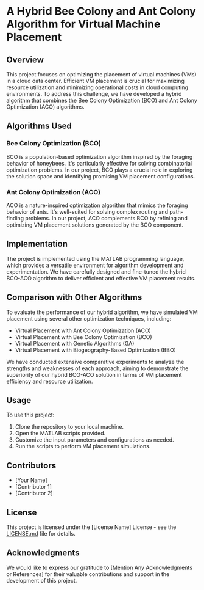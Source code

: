 # A Hybrid Bee Colony and Ant Colony Algorithm for Virtual Machine Placement

## Overview

This project focuses on optimizing the placement of virtual machines (VMs) in a cloud data center. Efficient VM placement is crucial for maximizing resource utilization and minimizing operational costs in cloud computing environments. To address this challenge, we have developed a hybrid algorithm that combines the Bee Colony Optimization (BCO) and Ant Colony Optimization (ACO) algorithms.

## Algorithms Used

### Bee Colony Optimization (BCO)

BCO is a population-based optimization algorithm inspired by the foraging behavior of honeybees. It's particularly effective for solving combinatorial optimization problems. In our project, BCO plays a crucial role in exploring the solution space and identifying promising VM placement configurations.

### Ant Colony Optimization (ACO)

ACO is a nature-inspired optimization algorithm that mimics the foraging behavior of ants. It's well-suited for solving complex routing and path-finding problems. In our project, ACO complements BCO by refining and optimizing VM placement solutions generated by the BCO component.

## Implementation

The project is implemented using the MATLAB programming language, which provides a versatile environment for algorithm development and experimentation. We have carefully designed and fine-tuned the hybrid BCO-ACO algorithm to deliver efficient and effective VM placement results.

## Comparison with Other Algorithms

To evaluate the performance of our hybrid algorithm, we have simulated VM placement using several other optimization techniques, including:

- Virtual Placement with Ant Colony Optimization (ACO)
- Virtual Placement with Bee Colony Optimization (BCO)
- Virtual Placement with Genetic Algorithms (GA)
- Virtual Placement with Biogeography-Based Optimization (BBO)

We have conducted extensive comparative experiments to analyze the strengths and weaknesses of each approach, aiming to demonstrate the superiority of our hybrid BCO-ACO solution in terms of VM placement efficiency and resource utilization.

## Usage

To use this project:

1. Clone the repository to your local machine.
2. Open the MATLAB scripts provided.
3. Customize the input parameters and configurations as needed.
4. Run the scripts to perform VM placement simulations.

## Contributors

- [Your Name]
- [Contributor 1]
- [Contributor 2]

## License

This project is licensed under the [License Name] License - see the [LICENSE.md](LICENSE.md) file for details.

## Acknowledgments

We would like to express our gratitude to [Mention Any Acknowledgments or References] for their valuable contributions and support in the development of this project.
